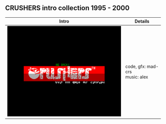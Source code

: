 ## CRUSHERS intro collection 1995 - 2000

|Intro|Details|
|-----|-------|
|[<img src="./scalextric/preview.png" width="480"/>](./scalextric/main.asm)|code, gfx: mad-crs<br>music: alex|
